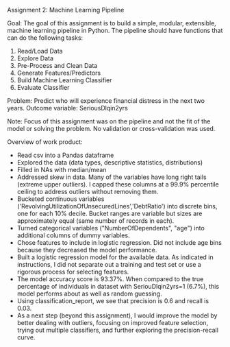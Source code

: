 Assignment 2: Machine Learning Pipeline

Goal: The goal of this assignment is to build a simple, modular, extensible, machine learning pipeline in Python. 
The pipeline should have functions that can do the following tasks:
1. Read/Load Data
2. Explore Data
3. Pre-Process and Clean Data
4. Generate Features/Predictors
5. Build Machine Learning Classifier
6. Evaluate Classifier

Problem: Predict who will experience financial distress in the next two years.
Outcome variable: SeriousDlqin2yrs

Note: Focus of this assignment was on the pipeline and not the fit of the model or solving the problem. 
No validation or cross-validation was used. 

Overview of work product:
- Read csv into a Pandas dataframe
- Explored the data (data types, descriptive statistics, distributions)
- Filled in NAs with median/mean
- Addressed skew in data. Many of the variables have long right tails (extreme upper outliers). I capped these columns at a 99.9% percentile ceiling to address outliers without removing them. 
- Bucketed continuous variables ('RevolvingUtilizationOfUnsecuredLines','DebtRatio') into discrete bins, one for each 10% decile. Bucket ranges are variable but sizes are approximately equal (same number of records in each). 
- Turned categorical variables ("NumberOfDependents", "age") into additional columns of dummy variables. 
- Chose features to include in logistic regression. Did not include age bins because they decreased the model performance.
- Built a logistic regression model for the available data. As indicated in instructions, I did not separate out a training and test set or use a rigorous process for selecting features. 
- The model accuracy score is 93.37%. When compared to the true percentage of individuals in dataset with SeriouDlqin2yrs=1 (6.7%), this model performs about as well as random guessing.
- Using classification_report, we see that precision is 0.6 and recall is 0.03.
- As a next step (beyond this assignment), I would improve the model by better dealing with outliers, focusing on improved feature selection, trying out multiple classifiers, and further exploring the precision-recall curve.
